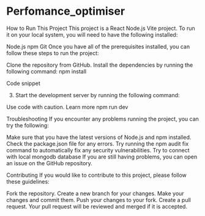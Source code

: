 # Perfomance_optimiser



How to Run This Project
This project is a React Node.js Vite project. To run it on your local system, you will need to have the following installed:

Node.js
npm
Git
Once you have all of the prerequisites installed, you can follow these steps to run the project:

Clone the repository from GitHub.
Install the dependencies by running the following command:
npm install

Code snippet

3. Start the development server by running the following command:

Use code with caution. Learn more
npm run dev

Troubleshooting
If you encounter any problems running the project, you can try the following:

Make sure that you have the latest versions of Node.js and npm installed.
Check the package.json file for any errors.
Try running the npm audit fix command to automatically fix any security vulnerabilities.
Try to connect with local mongodb database
If you are still having problems, you can open an issue on the GitHub repository.

Contributing
If you would like to contribute to this project, please follow these guidelines:

Fork the repository.
Create a new branch for your changes.
Make your changes and commit them.
Push your changes to your fork.
Create a pull request.
Your pull request will be reviewed and merged if it is accepted.

